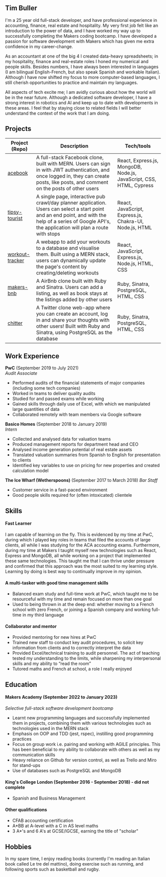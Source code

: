 ## Tim Buller

I'm a 25 year old full-stack developer, and have professional experience in accounting, finance, real estate and hospitality. My very first job felt like an introduction to the power of data, and I have worked my way up to successfully completing the Makers coding bootcamp. I have developed a passion for software development with Makers which has given me extra confidence in my career-change. 

As an accountant at one of the big 4 I created data-heavy spreadsheets; in my hospitality, finance and real-estate roles I honed my numerical and people skills. Besides numbers, I have always been interested in languages (I am bilingual English-French, but also speak Spanish and workable Italian). Although I have now shifted my focus to more computer-based languages, I still cherish opportunities to practice and maintain my languages.

All aspects of tech excite me; I am avidly curious about how the world will be in the near future. Although a dedicated software developer, I have a strong interest in robotics and AI and keep up to date with developments in these areas. I feel that by staying close to related fields I will better understand the context of the work that I am doing.

## Projects

| Project (Repo)                                | Description       | Tech/tools        |
| ---------------------------- | ----------------- | ----------------- |
| [acebook](https://github.com/tbuller/acebook-hybrid.git)            | A full-stack Facebook clone, built with MERN. Users can sign in with JWT authentication, and once logged in, they can create posts, like posts, and comment on the posts of other users | React, Express.js, MongoDB, Node.js, JavaScript, CSS, HTML, Cypress |
| [tipsy-tourist](https://github.com/tbuller/tipsy-tourist.git) | A single page, interactive pub crawl/day planner application. Users can select a start point and an end point, and with the help of a series of Google API's, the application will plan a route with stops | React, JavaScript, Express.js, Chakra-UI, Node.js, HTML              |
| [workout-tracker](https://github.com/tbuller/mern-stack.git) | A webapp to add your workouts to a database and visualise them. Built using a MERN stack, users can dynamically update the page's content by creating/deleting workouts |   React, JavaScript, Express.js, Node.js, HTML, CSS            |
| [makers-bnb](https://github.com/tbuller/makers-bnb.git) | A AirBnb clone built with Ruby and Sinatra. Users can add a listing, as well as book stays at the listings added by other users | Ruby, Sinatra, PostgreSQL, HTML, CSS              |
| [chitter](https://github.com/tbuller/chitter-challenge.git) | A Twitter clone web-app where you can create an account, log in and share your thoughts with other users! Built with Ruby and Sinatra, using PostgreSQL as the database | Ruby, Sinatra, PostgreSQL, HTML, CSS              |
## Work Experience

**PwC** (September 2019 to July 2021)  
_Audit Associate_

- Performed audits of the financial statements of major companies (including some tech companies)
- Worked in teams to deliver quality audits
- Studied for and passed exams while working
- Gained skills through daily use of Excel, with which we manipulated large quantities of data
- Collaborated remotely with team members via Google software

**Basico Homes** (September 2018 to January 2019)  
_Intern_

- Collected and analysed data for valuation teams
- Produced management reports for department head and CEO
- Analysed income generation potential of real estate assets
- Translated valuation summaries from Spanish to English for presentation to clients
- Identified key variables to use on pricing for new properties and created calculation model

**The Ice Wharf (Wetherspoons)** (September 2017 to March 2018)
_Bar Staff_

- Customer service in a fast-paced environment
- Good people skills required for (often intoxicated) clientele

## Skills

#### Fast Learner
I am capable of learning on the fly. This is evidenced by my time at PwC, during which I played key roles in teams that filed the accounts of large clients, all while I was studying for the ACA accounting exams. Furthermore, during my time at Makers I taught myself new technologies such as React, Express and MongoDB, all while working on a project that implemented these same technologies. This taught me that I can thrive under pressure and confirmed that this approach was the most suited to my learning style. Learning by doing is best way to continually improve in my opinion.

#### A multi-tasker with good time management skills
- Balanced exam study and full-time work at PwC, which taught me to be resourceful with my time and remain focused on more than one goal
- Used to being thrown in at the deep end: whether moving to a French school with zero French, or joining a Spanish company and working full-time in my third language

#### Collaborator and mentor
- Provided mentoring for new hires at PwC 
- Trained new staff to conduct key audit procedures, to solicit key information from clients and to correctly interpret the data
- Provided Excel/technical training to audit personnel. The act of teaching tested my understanding to the limits, while sharpening my interpersonal skills and my ability to “read the room”
- Tutored maths and French at school, a role I really enjoyed

## Education

#### Makers Academy (September 2022 to January 2023)
_Selective full-stack software development bootcamp_
- Learnt new programming languages and successfully implemented them in projects, combining them with various technologies such as technologies used in the MERN stack
- Emphasis on OOP and TDD (jest, rspec), instilling good programming practices
- Focus on group work i.e. pairing and working with AGILE principles. This has been beneficial to my ability to collaborate with others as well as my communication skills
- Heavy reliance on Github for version control, as well as Trello and Miro for stand-ups
- Use of databases such as PostgreSQL and MongoDB

#### King's College London (September 2016 - September 2018) - did not complete

- Spanish and Business Management

#### Other qualifications

- CFAB accounting certification
- A\*BB at A-level with a C in AS level maths
- 3 A\*'s and 6 A's at GCSE/IGCSE, earning the title of "scholar"

## Hobbies

In my spare time, I enjoy reading books (currently I'm reading an Italian book called Le tre del mattino), doing exercise such as running, and following sports such as basketball and rugby.
